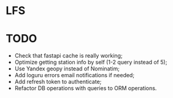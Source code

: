 # **LFS**

# TODO
- Check that fastapi cache is really working;
- Optimize getting station info by self (1-2 query instead of 5);
- Use Yandex geopy instead of Nominatim;
- Add loguru errors email notifications if needed;
- Add refresh token to authenticate;
- Refactor DB operations with queries to ORM operations.